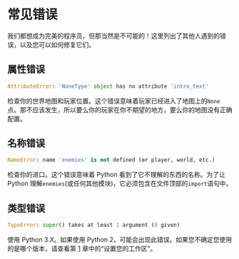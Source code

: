 # 常见错误

我们都想成为完美的程序员，但那当然是不可能的！这里列出了其他人遇到的错误，以及您可以如何修复它们。

## 属性错误

```py
AttributeError: 'NoneType' object has no attribute 'intro_text'

```

检查你的世界地图和玩家位置。这个错误意味着玩家已经进入了地图上的`None`点。那不应该发生，所以要么你的玩家在你不期望的地方，要么你的地图没有正确配置。

## 名称错误

```py
NameError: name 'enemies' is not defined (or player, world, etc.)

```

检查你的进口。这个错误意味着 Python 看到了它不理解的东西的名称。为了让 Python 理解`enemies`(或任何其他模块)，它必须包含在文件顶部的`import`语句中。

## 类型错误

```py
TypeError: super() takes at least 1 argument (0 given)

```

使用 Python 3.X。如果使用 Python 2，可能会出现此错误。如果您不确定您使用的是哪个版本，请查看第 [1](01.html) 章中的“设置您的工作区”。